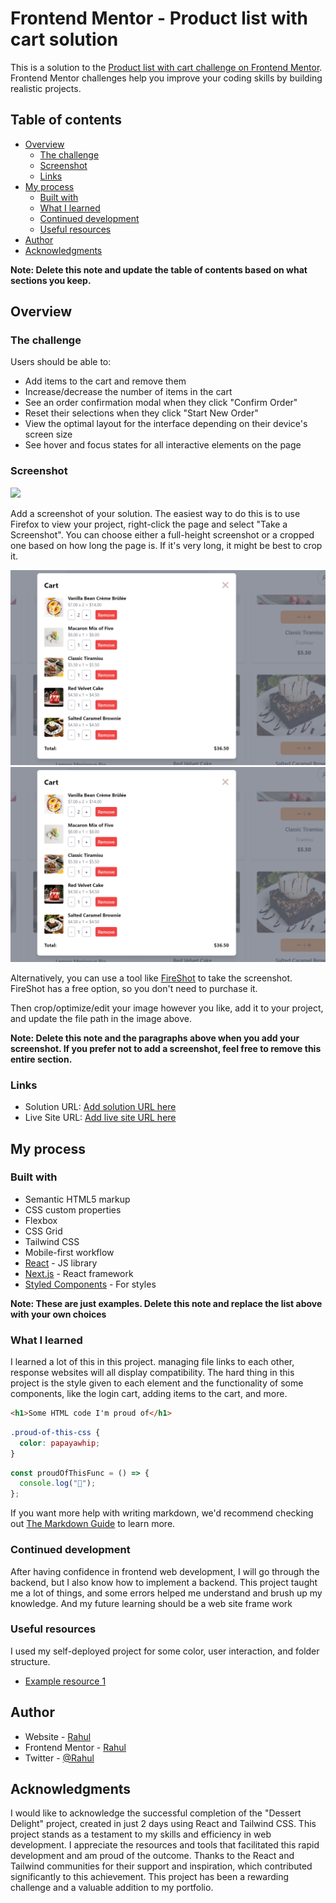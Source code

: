 # Frontend Mentor - Product list with cart solution

This is a solution to the [Product list with cart challenge on Frontend Mentor](https://www.frontendmentor.io/challenges/product-list-with-cart-5MmqLVAp_d). Frontend Mentor challenges help you improve your coding skills by building realistic projects.

## Table of contents

- [Overview](#overview)
  - [The challenge](#the-challenge)
  - [Screenshot](#screenshot)
  - [Links](#links)
- [My process](#my-process)
  - [Built with](#built-with)
  - [What I learned](#what-i-learned)
  - [Continued development](#continued-development)
  - [Useful resources](#useful-resources)
- [Author](#author)
- [Acknowledgments](#acknowledgments)

**Note: Delete this note and update the table of contents based on what sections you keep.**

## Overview

### The challenge

Users should be able to:

- Add items to the cart and remove them
- Increase/decrease the number of items in the cart
- See an order confirmation modal when they click "Confirm Order"
- Reset their selections when they click "Start New Order"
- View the optimal layout for the interface depending on their device's screen size
- See hover and focus states for all interactive elements on the page

### Screenshot

![](./screenshot.jpg)

Add a screenshot of your solution. The easiest way to do this is to use Firefox to view your project, right-click the page and select "Take a Screenshot". You can choose either a full-height screenshot or a cropped one based on how long the page is. If it's very long, it might be best to crop it.

![alt text](image.png)
![alt text](image.png)

Alternatively, you can use a tool like [FireShot](https://getfireshot.com/) to take the screenshot. FireShot has a free option, so you don't need to purchase it.

Then crop/optimize/edit your image however you like, add it to your project, and update the file path in the image above.

**Note: Delete this note and the paragraphs above when you add your screenshot. If you prefer not to add a screenshot, feel free to remove this entire section.**

### Links

- Solution URL: [Add solution URL here](https://your-solution-url.com)
- Live Site URL: [Add live site URL here](https://your-live-site-url.com)

## My process

### Built with

- Semantic HTML5 markup
- CSS custom properties
- Flexbox
- CSS Grid
- Tailwind CSS
- Mobile-first workflow
- [React](https://reactjs.org/) - JS library
- [Next.js](https://nextjs.org/) - React framework
- [Styled Components](https://styled-components.com/) - For styles

**Note: These are just examples. Delete this note and replace the list above with your own choices**

### What I learned

I learned a lot of this in this project. managing file links to each other, response websites will all display compatibility. The hard thing in this project is the style given to each element and the functionality of some components, like the login cart, adding items to the cart, and more.

```html
<h1>Some HTML code I'm proud of</h1>
```

```css
.proud-of-this-css {
  color: papayawhip;
}
```

```js
const proudOfThisFunc = () => {
  console.log("🎉");
};
```

If you want more help with writing markdown, we'd recommend checking out [The Markdown Guide](https://github.com/Rahulkrpd) to learn more.

### Continued development

After having confidence in frontend web development, I will go through the backend, but I also know how to implement a backend. This project taught me a lot of things, and some errors helped me understand and brush up my knowledge. And my future learning should be a web site frame work

### Useful resources

I used my self-deployed project for some color, user interaction, and folder structure.

- [Example resource 1](https://food-del-frontend-azwe.onrender.com)

## Author

- Website - [Rahul](https://www.your-site.com)
- Frontend Mentor - [Rahul](https://www.frontendmentor.io/profile/Rahulkrpd)
- Twitter - [@Rahul](https://x.com/Rahul78855734)



## Acknowledgments
I would like to acknowledge the successful completion of the "Dessert Delight" project, created in just 2 days using React and Tailwind CSS. This project stands as a testament to my skills and efficiency in web development. I appreciate the resources and tools that facilitated this rapid development and am proud of the outcome. Thanks to the React and Tailwind communities for their support and inspiration, which contributed significantly to this achievement. This project has been a rewarding challenge and a valuable addition to my portfolio.